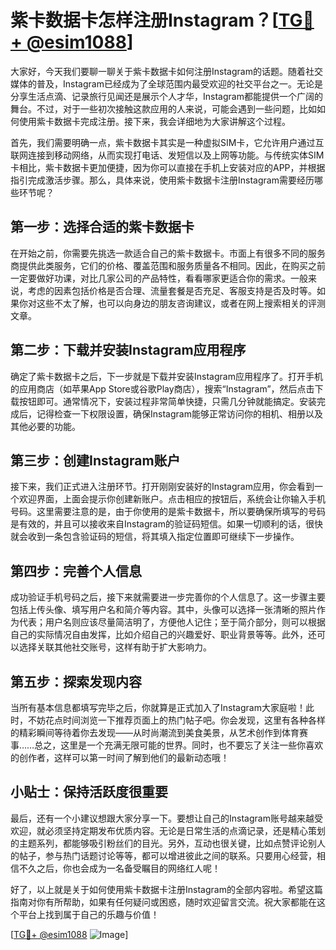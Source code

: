# 紫卡数据卡怎样注册Instagram？[[TG💪+ @esim1088](https://t.me/s/esim1088)]

大家好，今天我们要聊一聊关于紫卡数据卡如何注册Instagram的话题。随着社交媒体的普及，Instagram已经成为了全球范围内最受欢迎的社交平台之一。无论是分享生活点滴、记录旅行见闻还是展示个人才华，Instagram都能提供一个广阔的舞台。不过，对于一些初次接触这款应用的人来说，可能会遇到一些问题，比如如何使用紫卡数据卡完成注册。接下来，我会详细地为大家讲解这个过程。

首先，我们需要明确一点，紫卡数据卡其实是一种虚拟SIM卡，它允许用户通过互联网连接到移动网络，从而实现打电话、发短信以及上网等功能。与传统实体SIM卡相比，紫卡数据卡更加便捷，因为你可以直接在手机上安装对应的APP，并根据指引完成激活步骤。那么，具体来说，使用紫卡数据卡注册Instagram需要经历哪些环节呢？

## 第一步：选择合适的紫卡数据卡

在开始之前，你需要先挑选一款适合自己的紫卡数据卡。市面上有很多不同的服务商提供此类服务，它们的价格、覆盖范围和服务质量各不相同。因此，在购买之前一定要做好功课，对比几家公司的产品特性，看看哪家更适合你的需求。一般来说，考虑的因素包括价格是否合理、流量套餐是否充足、客服支持是否及时等。如果你对这些不太了解，也可以向身边的朋友咨询建议，或者在网上搜索相关的评测文章。

## 第二步：下载并安装Instagram应用程序

确定了紫卡数据卡之后，下一步就是下载并安装Instagram应用程序了。打开手机的应用商店（如苹果App Store或谷歌Play商店），搜索“Instagram”，然后点击下载按钮即可。通常情况下，安装过程非常简单快捷，只需几分钟就能搞定。安装完成后，记得检查一下权限设置，确保Instagram能够正常访问你的相机、相册以及其他必要的功能。

## 第三步：创建Instagram账户

接下来，我们正式进入注册环节。打开刚刚安装好的Instagram应用，你会看到一个欢迎界面，上面会提示你创建新账户。点击相应的按钮后，系统会让你输入手机号码。这里需要注意的是，由于你使用的是紫卡数据卡，所以要确保所填写的号码是有效的，并且可以接收来自Instagram的验证码短信。如果一切顺利的话，很快就会收到一条包含验证码的短信，将其填入指定位置即可继续下一步操作。

## 第四步：完善个人信息

成功验证手机号码之后，接下来就需要进一步完善你的个人信息了。这一步骤主要包括上传头像、填写用户名和简介等内容。其中，头像可以选择一张清晰的照片作为代表；用户名则应该尽量简洁明了，方便他人记住；至于简介部分，则可以根据自己的实际情况自由发挥，比如介绍自己的兴趣爱好、职业背景等等。此外，还可以选择关联其他社交账号，这样有助于扩大影响力。

## 第五步：探索发现内容

当所有基本信息都填写完毕之后，你就算是正式加入了Instagram大家庭啦！此时，不妨花点时间浏览一下推荐页面上的热门帖子吧。你会发现，这里有各种各样的精彩瞬间等待着你去发现——从时尚潮流到美食美景，从艺术创作到体育赛事……总之，这里是一个充满无限可能的世界。同时，也不要忘了关注一些你喜欢的创作者，这样可以第一时间了解到他们的最新动态哦！

## 小贴士：保持活跃度很重要

最后，还有一个小建议想跟大家分享一下。要想让自己的Instagram账号越来越受欢迎，就必须坚持定期发布优质内容。无论是日常生活的点滴记录，还是精心策划的主题系列，都能够吸引粉丝们的目光。另外，互动也很关键，比如点赞评论别人的帖子，参与热门话题讨论等等，都可以增进彼此之间的联系。只要用心经营，相信不久之后，你也会成为一名备受瞩目的网络红人呢！

好了，以上就是关于如何使用紫卡数据卡注册Instagram的全部内容啦。希望这篇指南对你有所帮助，如果有任何疑问或困惑，随时欢迎留言交流。祝大家都能在这个平台上找到属于自己的乐趣与价值！ 

[[TG💪+ @esim1088](https://t.me/s/esim1088) ![Image](https://i.postimg.cc/4NQfJmqS/Snipaste-2025-05-13-00-14-12.png)]